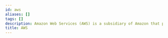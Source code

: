 ```yaml
---
id: aws
aliases: []
tags: []
description: Amazon Web Services (AWS) is a subsidiary of Amazon that provides on-demand cloud computing platforms and other infrastructure services.
title: AWS
---
```



